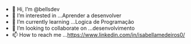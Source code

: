 - 👋 Hi, I’m @bellsdev
- 👀 I’m interested in ...Aprender a desenvolver
- 🌱 I’m currently learning ...Logica de Programação
- 💞️ I’m looking to collaborate on ...desenvolvimento
- 📫 How to reach me ...<https://www.linkedin.com/in/isabellamedeiros0/>

<!---
bellsdev/bellsdev is a ✨ special ✨ repository because its `README.md` (this file) appears on your GitHub profile.
You can click the Preview link to take a look at your changes.
--->
